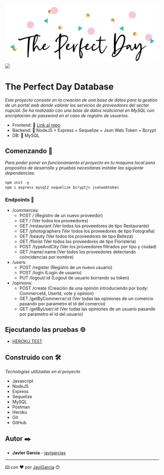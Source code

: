 ![](img/logo.jpg)
![](https://visitor-badge.glitch.me/badge?page_id=javigarcias.the-perfect-day-front)

# The Perfect Day Database
_Este proyecto consiste en la creación de una base de datos para la gestión de un portal web donde valorar los servicios de proveedores del sector nupcial. Se ha realizado con una base de datos realicional en MySQL con encriptación de password en el caso de registro de usuarios._

- Frontend: 🌌 [Link al repo](https://github.com/javigarcias/the-perfect-day-front)
- Backend: 🔸 NodeJS + Express + Sequelize + Json Web Token + Bcrypt
- DB: 🍃 MySQL 

## Comenzando 🚀

_Para poder poner en funcionamiento el proyecto en tu maquina local para propositos de desarrollo y pruebas necesitaras instalar las siguiente dependencias:_

```
npm init -y
npm i express mysql2 sequelize bcryptjs jsonwebtoken
```
### Endpoints 📌
- /commerces:
    - POST / (Registro de un nuevo proveedor)
    - GET / (Ver todos los proveedores)
    - GET /restaurant (Ver todos los proveedores de tipo Restaurante)
    - GET /photographers (Ver todos los proveedores de tipo Fotografia)
    - GET /beauty (Ver todos los proveedores de tipo Belleza)
    - GET /florist (Ver todos los proveedores de tipo Floristeria)
    - POST /typeAndCity (Ver los proveedores filtrados por tipo y ciudad)
    - GET /name/:name (Ver todos los proveedores detectando coincidencias por nombre)
- /users:
    - POST /register (Registro de un nuevo usuario)
    - POST /login (Login de usuario)
    - PUT /logout/:id (Logout de usuario borrando su token)
- /opinions:
    - POST /create (Creación de una opinión introduciendo por body: CommerceId, UserId, vote y opinion)
    - GET /getByCommerce/:id (Ver todas las opiniones de un comercio pasando por parametro el id del comercio)
    - GET /getByUser/:id (Ver todas las opiniones de un usuario pasando por parametro el id del usuario)

## Ejecutando las pruebas ⚙️

* [HEROKU TEST](https://the-perfect-day-back.herokuapp.com/)

## Construido con 🛠️

_Tecnologías utilizadas en el proyecto_

- Javascript
- NodeJS
- Express
- Sequelize
- MySQL
- Postman
- Heroku
- Git
- GitHub

## Autor ✒️

* **Javier García**  - [javigarcias](https://github.com/javigarcias)

---
⌨️ con ❤️ por [JaviGarcia](https://www.linkedin.com/in/javigarciasanchez/) 😊